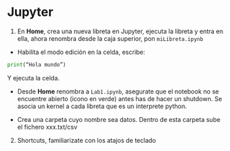 # Jupyter

1. En **Home**, crea una nueva libreta en Jupyter, ejecuta la libreta y entra en ella, ahora renombra desde la caja superior, pon `miLibreta.ipynb`

- Habilita el modo edición en la celda, escribe:

```python
print(“Hola mundo”)
```
Y ejecuta la celda.

- Desde **Home** renombra a `Lab1.ipynb`, asegurate que el notebook no se encuentre abierto (icono en verde) antes has de hacer un shutdown. Se asocia un kernel a cada libreta que es un interprete python.

- Crea una carpeta cuyo nombre sea datos. Dentro de esta carpeta sube el fichero xxx.txt/csv

2. Shortcuts, familiarizate con los atajos de teclado

